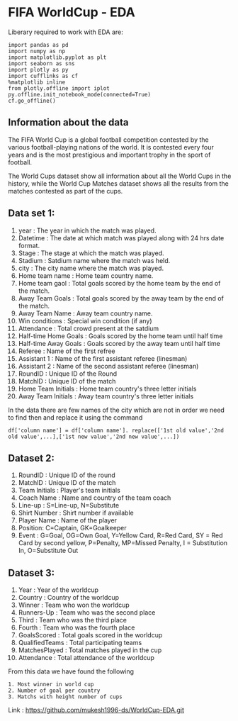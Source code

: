 # FIFA WorldCup - EDA

Liberary required to work with EDA are:

```
import pandas as pd
import numpy as np
import matplotlib.pyplot as plt
import seaborn as sns
import plotly as py                
import cufflinks as cf
%matplotlib inline
from plotly.offline import iplot   
py.offline.init_notebook_mode(connected=True)
cf.go_offline()
```

## Information about the data

The FIFA World Cup is a global football competition contested by the various football-playing nations of the world. It is contested every four years and is the most prestigious and important trophy in the sport of football.

The World Cups dataset show all information about all the World Cups in the history, while the World Cup Matches dataset shows all the results from the matches contested as part of the cups.

## Data set 1: 

1. year : The year in which the match was played.
2. Datetime : The date at which match was played along with 24 hrs date format.
3. Stage : The stage at which the match was played.
4. Stadium : Satdium name where the match was held.
5. city : The city name where the match was played.
6. Home team name : Home team country name.
7. Home team gaol : Total goals scored by the home team by the end of the match.
8. Away Team Goals : Total goals scored by the away team by the end of the match.
9. Away Team Name : Away team country name.
10. Win conditions : Special win condition (if any)
11. Attendance : Total crowd present at the satdium
12. Half-time Home Goals : Goals scored by the home team until half time
13. Half-time Away Goals : Goals scored by the away team until half time
14. Referee : Name of the first refree
15. Assistant 1 : Name of the first assistant referee (linesman)
16. Assistant 2 : Name of the second assistant referee (linesman)
17. RoundID : Unique ID of the Round
18. MatchID : Unique ID of the match
19. Home Team Initials : Home team country's three letter initials
20. Away Team Initials : Away team country's three letter initials

In the data there are few names of the city which are not in order we need to find then and replace it using the command

```
df['column name'] = df['column name']. replace(['1st old value','2nd old value',...],['1st new value','2nd new value',...])
```


## Dataset 2:

1. RoundID : Unique ID of the round
2. MatchID : Unique ID of the match
3. Team Initials : Player's team initials
4. Coach Name : Name and country of the team coach
5. Line-up : S=Line-up, N=Substitute
6. Shirt Number : Shirt number if available 
7. Player Name : Name of the player
8. Position: C=Captain, GK=Goalkeeper 
9. Event : G=Goal, OG=Own Goal, Y=Yellow Card, R=Red Card, SY = Red Card by second yellow, P=Penalty, MP=Missed Penalty, I = Substitution In, O=Substitute Out 

## Dataset 3:

1. Year : Year of the worldcup
2. Country : Country of the worldcup
3. Winner : Team who won the worldcup
4. Runners-Up : Team who was the second place
5. Third : Team who was the third place
6. Fourth : Team who was the fourth place
7. GoalsScored : Total goals scored in the worldcup
8. QualifiedTeams : Total participating teams
9. MatchesPlayed : Total matches played in the cup
10. Attendance : Total attendance of the worldcup

From this data we have found the following 

```
1. Most winner in world cup
2. Number of goal per country
3. Matchs with height number of cups
```


Link : https://github.com/mukesh1996-ds/WorldCup-EDA.git
